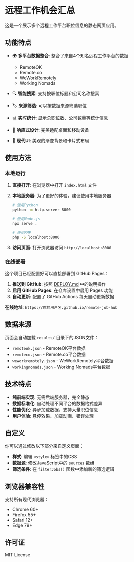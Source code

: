 # 远程工作机会汇总

这是一个展示多个远程工作平台职位信息的静态网页应用。

## 功能特点

- 🌍 **多平台数据整合**: 整合了来自4个知名远程工作平台的数据
  - RemoteOK
  - Remote.co
  - WeWorkRemotely
  - Working Nomads

- 🔍 **智能搜索**: 支持按职位标题和公司名称搜索

- 🏷️ **来源筛选**: 可以按数据来源筛选职位

- 📊 **实时统计**: 显示总职位数、公司数量等统计信息

- 📱 **响应式设计**: 完美适配桌面和移动设备

- 🎨 **现代UI**: 美观的渐变背景和卡片式布局

## 使用方法

### 本地运行
1. **直接打开**: 在浏览器中打开 `index.html` 文件

2. **本地服务器**: 为了更好的体验，建议使用本地服务器
   ```bash
   # 使用Python
   python -m http.server 8000
   
   # 使用Node.js
   npx serve .
   
   # 使用PHP
   php -S localhost:8000
   ```

3. **访问页面**: 打开浏览器访问 `http://localhost:8000`

### 在线部署
这个项目已经配置好可以直接部署到 GitHub Pages：

1. **推送到 GitHub**: 按照 [DEPLOY.md](DEPLOY.md) 中的说明操作
2. **启用 GitHub Pages**: 在仓库设置中启用 Pages 功能
3. **自动更新**: 配置了 GitHub Actions 每天自动更新数据

**在线地址**: `https://你的用户名.github.io/remote-job-hub`

## 数据来源

页面会自动加载 `results/` 目录下的JSON文件：
- `remoteok.json` - RemoteOK平台数据
- `remoteco.json` - Remote.co平台数据  
- `weworkremotely.json` - WeWorkRemotely平台数据
- `workingnomads.json` - Working Nomads平台数据

## 技术特点

- **纯前端实现**: 无需后端服务器，完全静态
- **数据标准化**: 自动处理不同平台的数据格式差异
- **性能优化**: 异步加载数据，支持大量职位信息
- **用户体验**: 悬停效果、加载动画、错误处理

## 自定义

你可以通过修改以下部分来自定义页面：

- **样式**: 编辑 `<style>` 标签中的CSS
- **数据源**: 修改JavaScript中的 `sources` 数组
- **筛选条件**: 在 `filterJobs()` 函数中添加新的筛选逻辑

## 浏览器兼容性

支持所有现代浏览器：
- Chrome 60+
- Firefox 55+
- Safari 12+
- Edge 79+

## 许可证

MIT License 